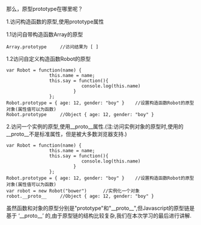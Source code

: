 那么，原型prototype在哪里呢？

1.访问构造函数的原型,使用prototype属性

1.1访问自带构造函数Array的原型

    Array.prototype		//访问结果为 [ ]

1.2访问自定义构造函数Robot的原型

    var Robot = function(name) {
                    this.name = name;
                    this.say = function(){
                                console.log(this.name)
                             }
                    };
    Robot.prototype = { age: 12, gender: "boy" }	//设置构造函数Robot的原型对象(属性值可以为函数)
    Robot.prototype		//Object { age: 12, gender: "boy" }

2.访问一个实例的原型,使用\_\_proto\_\_属性.(注:访问实例对象的原型时,使用的\_\_proto\_\_不是标准属性，但是被大多数浏览器支持.)

    var Robot = function(name) {
                    this.name = name;
                    this.say = function(){
                                console.log(this.name)
                             }
                    };
    Robot.prototype = { age: 12, gender: "boy" }	//设置构造函数Robot的原型对象(属性值可以为函数)
    var robot = new Robot("bower")		//实例化一个对象
    robot.__proto__		//Object { age: 12, gender: "boy" }

虽然函数和对象的原型分别是"prototype"和"\_\_proto\_\_",但Javascript的原型链是基于 ‘\_\_proto\_\_’ 的,由于原型链的结构比较复杂,我们在本次学习的最后进行讲解.

